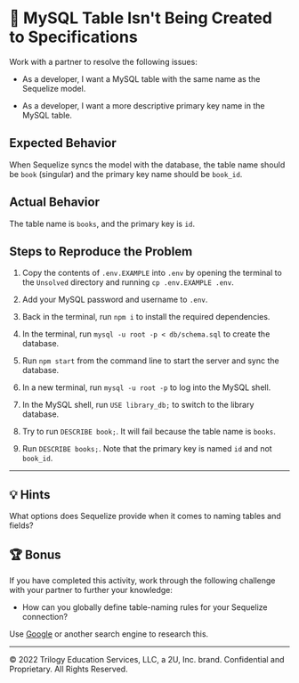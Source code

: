# 🐛 MySQL Table Isn't Being Created to Specifications

Work with a partner to resolve the following issues:

* As a developer, I want a MySQL table with the same name as the Sequelize model.

* As a developer, I want a more descriptive primary key name in the MySQL table.

## Expected Behavior

When Sequelize syncs the model with the database, the table name should be `book` (singular) and the primary key name should be `book_id`.

## Actual Behavior

The table name is `books`, and the primary key is `id`.

## Steps to Reproduce the Problem

1. Copy the contents of `.env.EXAMPLE` into `.env` by opening the terminal to the `Unsolved` directory and running `cp .env.EXAMPLE .env`.

2. Add your MySQL password and username to `.env`.

3. Back in the terminal, run `npm i` to install the required dependencies.

4. In the terminal, run `mysql -u root -p < db/schema.sql` to create the database.

5. Run `npm start` from the command line to start the server and sync the database.

6. In a new terminal, run `mysql -u root -p` to log into the MySQL shell.

7. In the MySQL shell, run `USE library_db;` to switch to the library database.

8. Try to run `DESCRIBE book;`. It will fail because the table name is `books`.

9.  Run `DESCRIBE books;`. Note that the primary key is named `id` and not `book_id`.

---

## 💡 Hints

What options does Sequelize provide when it comes to naming tables and fields?

## 🏆 Bonus

If you have completed this activity, work through the following challenge with your partner to further your knowledge:

* How can you globally define table-naming rules for your Sequelize connection?

Use [Google](https://www.google.com) or another search engine to research this.

---
© 2022 Trilogy Education Services, LLC, a 2U, Inc. brand. Confidential and Proprietary. All Rights Reserved.

